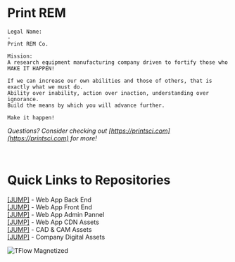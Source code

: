 
<h1>Print REM</h1>


```
Legal Name: 
-
Print REM Co.
```

```
Mission:
A research equipment manufacturing company driven to fortify those who MAKE IT HAPPEN!

If we can increase our own abilities and those of others, that is exactly what we must do.
Ability over inability, action over inaction, understanding over ignorance.
Build the means by which you will advance further.

Make it happen!
```

<i>Questions? Consider checking out  [https://printsci.com](https://printsci.com)  for more!</i>

</br>

<h1>Quick Links to Repositories</h1>

[[JUMP]](https://github.com/printrem/web-api) - Web App Back End  
[[JUMP]](https://github.com/printrem/web-front) - Web App Front End  
[[JUMP]](https://github.com/printrem/web-admin) - Web App Admin Pannel  
[[JUMP]](https://github.com/printrem/web-assets) - Web App CDN Assets  
[[JUMP]](https://github.com/printrem/cad-cam-assets) - CAD & CAM Assets  
[[JUMP]](https://github.com/printrem/company-assets) - Company Digital Assets


<img alt="TFlow Magnetized" src="http://d1oe4q7w4od22g.cloudfront.net/images/tflow-assem-flowsim.png"/>
